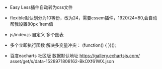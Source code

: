 * Easy Less插件自动转为css文件
* flexible默认划分为10等份，改为24，需要cssem插件，1920/24=80,会自动帮我设置80px  1rem值
* js/index.js   自定义 多个图表

* 多个立即执行函数 解决多变量冲突：
(function() {
})();


* 百度eacharts 社区版  数据默认地址
https://gallery.echartsjs.com/    asset/get/s/data-1528971808162-BkOXf61WX.json
